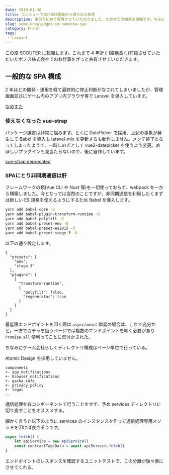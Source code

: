 ```yaml
---
date: 2019-01-30
title: コンシューマ向けSPA開発から得られた知見
description: 東京で初めて登壇させていただきました、なめすたの知見を凝縮です。ちなみに半年以上ぶりに、振り返らせていただいてます。
slug: some-knowledges-in-namesta-spa
category: Front
tags: 
 - Laravel
---
```


この度 SCOUTER に転職します。これまで 4 年近く(結構長く)在籍させていただいたポノス株式会社でのお仕事をざっと共有させていただきます。

## 一般的な SPA 構成

2 年ほどの開発・運用を経て最終的に停止判断がなされてしまいましたが、管理画面並びにゲーム内のアプリ内ブラウザ等で Laravel を導入しています。

<a class="link-preview" href="https://namesta.net/">なめすた</a>

### 使えなくなった vue-strap

パッケージ選定は非常に悩みます。とくに DatePicker で採用、上記の事象が発生して Babel を導入も laravel-mix を更新するも動作しません。メンテ終了となってしまったようで、一時しのぎとして vue2-datepicker を使うよう変更。めぼしいプラグインも見当たらないので、後に自作しています。

<a class="link-preview" href="https://github.com/yuche/vue-strap#deprecated">vue-strap deprecated</a>

### SPAにとり非同期通信は肝

フレームワークの類(Vue CLI や Nuxt 等)を一切使っておらず、webpack を一から構築しました。今となっては当然のことですが、非同期通信を利用したくまずは新しい ES 規格を使えるようにするため Babel を導入します。

```bash
yarn add babel-core -D
yarn add babel-plugin-transform-runtime -D
yarn add babel-polyfill -D
yarn add babel-preset-env -D
yarn add babel-preset-es2015 -D
yarn add babel-preset-stage-3 -D
```

以下の通り設定します。

```.babelrc
{
  "presets": [
    "env",
    "stage-3"
  ],
  "plugins": [
    [
      "transform-runtime",
      {
        "polyfill": false,
        "regenerator": true
      }
    ]
  ]
}
```

最低限エンドポイントを叩く際は `async/await` 単発の場合は、これで充分かと。一方でガチャを扱うページでは複数のエンドポイントを叩く必要があり `Promise.all` 便利ってことに気付かされた。

ちなみにゲーム会社らしくディレクトリ構成はページ単位で行っている。

Atomic Design を採用していません。

```
components
+- app_notifications
+- browser_notifications
+- gacha_info
+- privacy_policy
+- legal
..
```

通信処理を各コンポーネントで行うことをせず、予め services ディレクトリに切り直すことをオススメする。

細かく言うと以下のように services のインスタンスを作って通信処理専用メソッドを叩けば良さそうです。

```ts
async fetch() {
    let apiService = new ApiService()
    const contractTagsData = await apiService.fetch()
}
```

エンドポイントのレスポンスを確認するユニットテストで、この分離が後々楽にさせてくれる。
